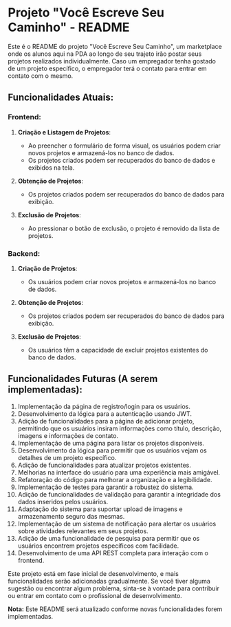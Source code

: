 # Projeto "Você Escreve Seu Caminho" - README

Este é o README do projeto "Você Escreve Seu Caminho", um marketplace onde os alunos aqui na PDA ao longo de seu trajeto irão postar seus projetos realizados individualmente. Caso um empregador tenha gostado de um projeto específico, o empregador terá o contato para entrar em contato com o mesmo.

## Funcionalidades Atuais:

### Frontend:

1. **Criação e Listagem de Projetos**:
   - Ao preencher o formulário de forma visual, os usuários podem criar novos projetos e armazená-los no banco de dados.
   - Os projetos criados podem ser recuperados do banco de dados e exibidos na tela.

2. **Obtenção de Projetos**:
   - Os projetos criados podem ser recuperados do banco de dados para exibição.

3. **Exclusão de Projetos**:
   - Ao pressionar o botão de exclusão, o projeto é removido da lista de projetos.

### Backend:

1. **Criação de Projetos**:
   - Os usuários podem criar novos projetos e armazená-los no banco de dados.

2. **Obtenção de Projetos**:
   - Os projetos criados podem ser recuperados do banco de dados para exibição.

3. **Exclusão de Projetos**:
   - Os usuários têm a capacidade de excluir projetos existentes do banco de dados.

## Funcionalidades Futuras (A serem implementadas):

1. Implementação da página de registro/login para os usuários.
2. Desenvolvimento da lógica para a autenticação usando JWT.
3. Adição de funcionalidades para a página de adicionar projeto, permitindo que os usuários insiram informações como título, descrição, imagens e informações de contato.
4. Implementação de uma página para listar os projetos disponíveis.
5. Desenvolvimento da lógica para permitir que os usuários vejam os detalhes de um projeto específico.
6. Adição de funcionalidades para atualizar projetos existentes.
7. Melhorias na interface do usuário para uma experiência mais amigável.
8. Refatoração do código para melhorar a organização e a legibilidade.
9. Implementação de testes para garantir a robustez do sistema.
10. Adição de funcionalidades de validação para garantir a integridade dos dados inseridos pelos usuários.
11. Adaptação do sistema para suportar upload de imagens e armazenamento seguro das mesmas.
12. Implementação de um sistema de notificação para alertar os usuários sobre atividades relevantes em seus projetos.
13. Adição de uma funcionalidade de pesquisa para permitir que os usuários encontrem projetos específicos com facilidade.
14. Desenvolvimento de uma API REST completa para interação com o frontend.

Este projeto está em fase inicial de desenvolvimento, e mais funcionalidades serão adicionadas gradualmente. Se você tiver alguma sugestão ou encontrar algum problema, sinta-se à vontade para contribuir ou entrar em contato com o profissional de desenvolvimento.

**Nota:** Este README será atualizado conforme novas funcionalidades forem implementadas.
